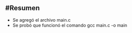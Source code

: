 #Resumen  
---
- Se agregó el archivo main.c
- Se probó que funcionó el comando
  gcc main.c -o main
